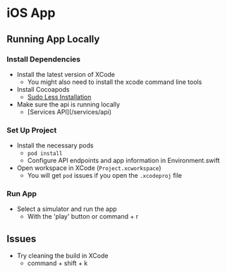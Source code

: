 # iOS App

## Running App Locally
### Install Dependencies
- Install the latest version of XCode
    - You might also need to install the xcode command line tools
- Install Cocoapods
    - [Sudo Less Installation](https://guides.cocoapods.org/using/getting-started.html#sudo-less-installation)
- Make sure the api is running locally
    - [Services API](<repo>/services/api)
### Set Up Project
- Install the necessary pods
    - ``pod install``
    - Configure API endpoints and app information in Environment.swift
- Open workspace in XCode (``Project.xcworkspace``)
    - You will get ``pod`` issues if you open the ``.xcodeproj`` file
### Run App
- Select a simulator and run the app
    - With the 'play' button or command + r

## Issues
- Try cleaning the build in XCode
    - command + shift + k

